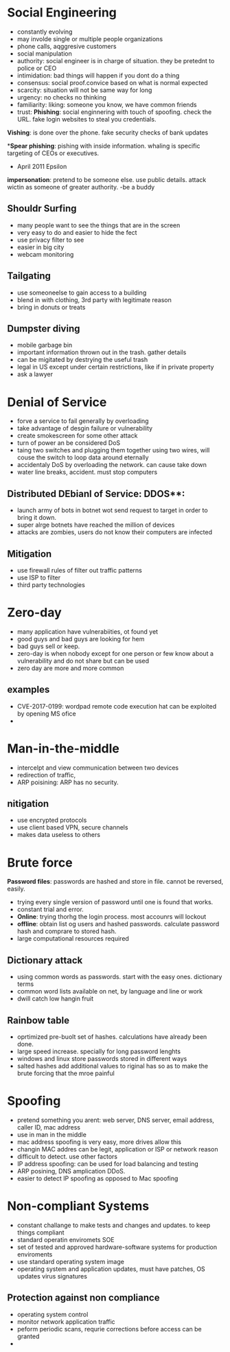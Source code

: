 # Social Engineering
- constantly evolving
- may involde single or multiple people organizations
- phone calls, aqggresive customers
- social manipulation
- authority: social engineer is in charge of situation. they be pretednt to police or CEO
- intimidation: bad things will happen if you dont do a thing
- consensus: social proof.convice based on what is normal expected
- scarcity: situation will not be same way for long
- urgency: no checks no thinking
- familiarity: liking: someone you know, we have common friends
- trust: 
**Phishing**: social enginnering with touch of spoofing. check the URL. fake login websites to steal you credentials.

**Vishing**: is done over the phone. fake security checks of bank updates

***Spear phishing**: pishing with inside information. whaling is specific targeting of CEOs or executives. 
- April 2011 Epsilon

**impersonation**: pretend to be someone else. use public details. attack wictin as someone of greater authority.
-be a buddy
## Shouldr Surfing
- many people want to see the things that are in the screen
- very easy to do and easier to hide the fect
- use privacy filter to see
- easier in big city
- webcam monitoring
## Tailgating
- use someoneelse to gain access to a building
- blend in with clothing, 3rd party with legitimate reason
- bring in donuts or treats
## Dumpster diving
- mobile garbage bin
- important information thrown out in the trash. gather details
- can be migitated by destrying the useful trash
- legal in US except under certain restrictions, like if in private property
- ask a lawyer
# Denial of Service
- forve a service to fail generally by overloading
- take advantage of desgin failure or vulnerability
- create smokescreen for some other attack
- turn of power an be considered DoS
- taing two switches and plugging them together using two wires, will couse the switch to loop data around eternally
- accidentaly DoS by overloading the network. can cause take down
- water line breaks, accident. must stop computers
## Distributed DEbianl of Service: DDOS**:
- launch army of bots in botnet wot send request to target in order to bring it down.
- super alrge botnets have reached the million of devices
- attacks are zombies, users do not know their computers are infected
## Mitigation
- use firewall rules of filter out traffic patterns
- use ISP to filter
- third party technologies
# Zero-day
- many application have vulnerabiities, ot found yet
- good guys and bad guys are looking for hem
- bad guys sell or keep.
- zero-day is when nobody except for one person or few know about a vulnerability and do not share but can be used
- zero day are more and more common
## examples
- CVE-2017-0199: wordpad remote code execution hat can be exploited by opening MS ofice
- 
# Man-in-the-middle
- intercelpt and view communication between two devices
- redirection of traffic, 
- ARP poisining: ARP has no security. 
## nitigation
- use encrypted protocols
- use client based VPN, secure channels
- makes data useless to others
# Brute force
**Password files**: passwords are hashed and store in file. cannot be reversed, easily. 
- trying every single version of password until one is found that works. 
- constant trial and error. 
- **Online**: trying thorhg the login process. most accounrs will lockout
- **offline**: obtain list og users and hashed passwords. calculate password hash and comprare to stored hash. 
- large computational resources required
## Dictionary attack
- using common words as passwords. start with the easy ones. dictionary terms
- common word lists available on net, by language and line or work
- dwill catch low hangin fruit
## Rainbow table
- oprtimized pre-buolt set of hashes. calculations have already been done.
-  large speed increase. specially for long password lenghts
- windows and linux store passwords stored in different ways
- salted hashes add additional values to riginal has so as to make the brute forcing that  the mroe painful
# Spoofing
- pretend something you arent: web server, DNS server, email address, caller ID, mac address
- use in man in the middle
- mac address spoofing is very easy, more drives allow this
- changin MAC addres can be legit, application or ISP or network reason
- difficult to detect. use other factors
- IP address spoofing: can be used for load balancing and testing
- ARP posining, DNS amplication DDoS.
- easier to detect IP spoofing as opposed to Mac spoofing
# Non-compliant Systems
- constant challange to make tests and changes and updates. to keep things compliant
- standard operatin enviromets SOE
- set of tested and approved hardware-software systems for production enviroments
- use standard operating system image
- operating system and application updates, must have patches, OS updates virus signatures
## Protection against non compliance
- operating system control
- monitor network application traffic
- peform periodic scans, requrie corrections before access can be granted
- 
